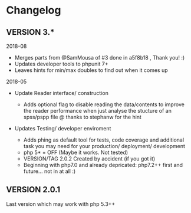 # Changelog

## VERSION 3.*

2018-08

+ Merges parts from @SamMousa of #3 done in a5f8b18 , Thank you! :)
+ Updates developer tools to phpunit 7+
+ Leaves hints for min/max doubles to find out when it comes up

2018-05

+ Update Reader interface/ construction
    + Adds optional flag to disable reading the data/contents to improve the
      reader performance when just analyse the stucture of an spss/pspp file
      @ thanks to stephanw for the hint

+ Updates Testing/ developer enviroment<br>
    + Adds phing as default tool for tests, code coverage and additional task
      you may need for your production/ deployment/ development
    + php 5* = OFF (Maybe it works. Not tested)
    + VERSION/TAG 2.0.2 Created by accident (if you got it)
    + Beginning with php7.0 and already depricated: php7.2++ first and future...
      not in at all :)

## VERSION 2.0.1

Last version which may work with php 5.3++
